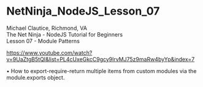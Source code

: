 # NetNinja_NodeJS_Lesson_07

Michael Clautice, Richmond, VA<br>
The Net Ninja - NodeJS Tutorial for Beginners<br> 
Lesson 07 - Module Patterns<br>

https://www.youtube.com/watch?v=9UaZtgB5tQI&list=PL4cUxeGkcC9gcy9lrvMJ75z9maRw4byYp&index=7

• How to export-require-return multiple items from custom modules via the module.exports object.

